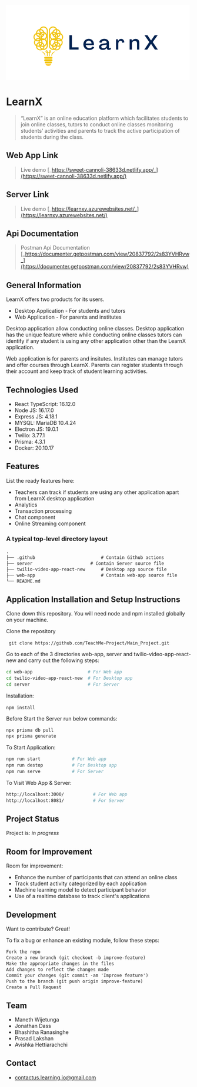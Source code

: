 <p align="left">
  <img src="https://github.com/TeachMe-Project/.github/blob/main/profile/5s.png?raw=true">
</p>

# LearnX
> “LearnX” is an online education platform which facilitates students to join online classes,
tutors to conduct online classes monitoring students’ activities and parents to track
the active participation of students during the class.

## Web App Link
> Live demo [_https://sweet-cannoli-38633d.netlify.app/_](https://sweet-cannoli-38633d.netlify.app/) <!-- If you have the project hosted somewhere, include the link here. -->
<!-- > https://deploy-preview-84--sweet-cannoli-38633d.netlify.app/ -->

## Server Link
> Live demo [_https://learnxy.azurewebsites.net/_](https://learnxy.azurewebsites.net/)

## Api Documentation
> Postman Api Documentation [_https://documenter.getpostman.com/view/20837792/2s83YVHRvw_](https://documenter.getpostman.com/view/20837792/2s83YVHRvw)


<!-- ## Table of Contents
* [General Info](#general-information)
* [Technologies Used](#technologies-used)
* [Features](#features)
* [Screenshots](#screenshots)
* [Setup](#setup)
* [Usage](#usage)
* [Project Status](#project-status)
* [Room for Improvement](#room-for-improvement)
* [Acknowledgements](#acknowledgements)
* [Contact](#contact) -->
<!-- * [License](#license) -->


## General Information
LearnX offers two products for its users. 
 * Desktop Application - For students and tutors
 * Web Application - For parents and institutes

Desktop application allow conducting online classes. Desktop application has the unique feature where while conducting online 
classes tutors can identify if any student is using any other application other than the LearnX application. 

Web application is for parents and insitutes. Institutes can manage tutors and offer courses through LearnX. Parents can register
students through their account and keep track of student learning activities.



<!-- You don't have to answer all the questions - just the ones relevant to your project. -->


## Technologies Used
- React TypeScript: 16.12.0
- Node JS: 16.17.0
- Express JS: 4.18.1
- MYSQL: MariaDB 10.4.24
- Electron JS: 19.0.1
- Twilio: 3.77.1
- Prisma: 4.3.1
- Docker: 20.10.17



## Features
List the ready features here:
- Teachers can track if students are using any other application apart from LearnX desktop application
- Analytics 
- Transaction processing 
- Chat component
- Online Streaming component



<!-- ## Screenshots -->
<!-- ![Example screenshot](./img/screenshot.png) -->
<!-- If you have screenshots you'd like to share, include them here. -->

### A typical top-level directory layout

    .
    ├── .github                         # Contain Github actions
    ├── server                 	    # Contain Server source file 
    ├── twilio-video-app-react-new      # Desktop app source file 
    ├── web-app                         # Contain web-app source file
    └── README.md


## Application Installation and Setup Instructions

Clone down this repository. You will need node and npm installed globally on your machine.

Clone the repository

` git clone https://github.com/TeachMe-Project/Main_Project.git`

Go to each of the 3 directories web-app, server and twilio-video-app-react-new and carry out the following steps:
```sh
cd web-app                     # For Web app
cd twilio-video-app-react-new  # For Desktop app
cd server                      # For Server
```

Installation:

`npm install`

Before Start the Server run below commands:
```sh
npx prisma db pull
npx prisma generate
```


To Start Application:
```sh
npm run start            # For Web app
npm run destop           # For Desktop app
npm run serve            # For Server
```


To Visit Web App & Server:

```sh
http://localhost:3000/           # For Web app
http://localhost:8081/           # For Server
```

## Project Status
Project is: _in progress_ 

## Room for Improvement


Room for improvement:
- Enhance the number of participants that can attend an online class
- Track student activity categorized by each application 
- Machine learning model to detect participant behavior
- Use of a realtime database to track client's applications

## Development

Want to contribute? Great!

To fix a bug or enhance an existing module, follow these steps:

    Fork the repo
    Create a new branch (git checkout -b improve-feature)
    Make the appropriate changes in the files
    Add changes to reflect the changes made
    Commit your changes (git commit -am 'Improve feature')
    Push to the branch (git push origin improve-feature)
    Create a Pull Request


## Team
* Maneth Wijetunga
* Jonathan Dass
* Bhashitha Ranasinghe
* Prasad Lakshan 
* Avishka Hettiarachchi

## Contact
* contactus.learning.io@gmail.com



<!-- Optional -->
<!-- ## License -->
<!-- This project is open source and available under the [... License](). -->

<!-- You don't have to include all sections - just the one's relevant to your project -->

